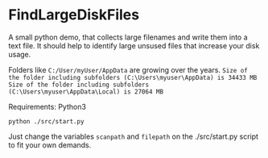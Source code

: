# FindLargeDiskFiles
A small python demo, that collects large filenames and write them into a text file.
It should help to identify large unsused files that increase your disk usage.

Folders like `C:/User/myUser/AppData` are growing over the years.
`Size of the folder including subfolders (C:\Users\myuser\AppData) is 34433 MB
Size of the folder including subfolders (C:\Users\myuser\AppData\Local) is 27064 MB`

Requirements:
Python3

`python ./src/start.py`

Just change the variables `scanpath` and `filepath` on the ./src/start.py script to fit your
own demands.
